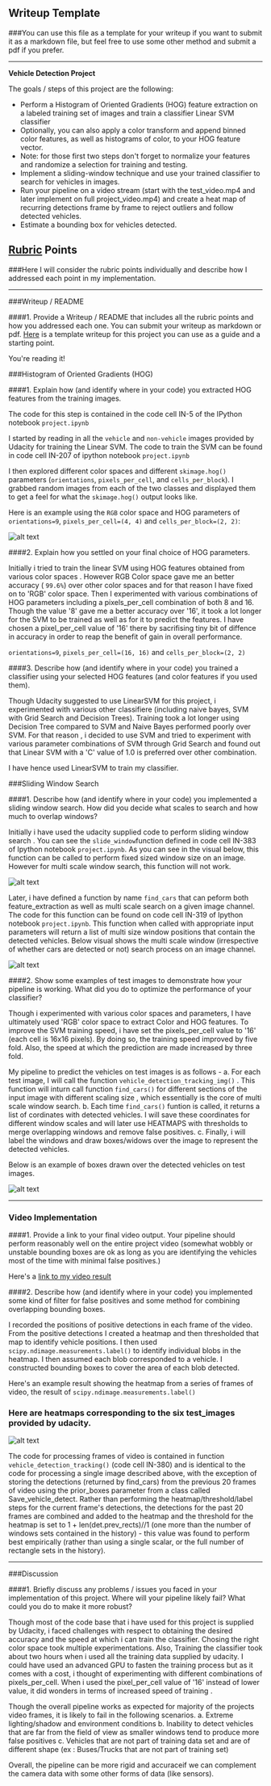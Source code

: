 ## Writeup Template
###You can use this file as a template for your writeup if you want to submit it as a markdown file, but feel free to use some other method and submit a pdf if you prefer.

---

**Vehicle Detection Project**

The goals / steps of this project are the following:

* Perform a Histogram of Oriented Gradients (HOG) feature extraction on a labeled training set of images and train a classifier Linear SVM classifier
* Optionally, you can also apply a color transform and append binned color features, as well as histograms of color, to your HOG feature vector. 
* Note: for those first two steps don't forget to normalize your features and randomize a selection for training and testing.
* Implement a sliding-window technique and use your trained classifier to search for vehicles in images.
* Run your pipeline on a video stream (start with the test_video.mp4 and later implement on full project_video.mp4) and create a heat map of recurring detections frame by frame to reject outliers and follow detected vehicles.
* Estimate a bounding box for vehicles detected.

[//]: # (Image References)
[image1]: ./examples/car_not_car.png
[image2]: ./examples/HOG_example.jpg
[image3]: ./examples/sliding_windows.jpg
[image4]: ./examples/sliding_window.jpg
[image5]: ./examples/bboxes_and_heat.png
[image6]: ./examples/labels_map.png
[image7]: ./examples/output_bboxes.png

[image8]: ./output_images/HOG_image.png
[image9]: ./output_images/car_detection_test_images.png
[image10]: ./output_images/heatmap_test_images.png
[image11]: ./output_images/multiscale_windows.png
[image12]: ./output_images/sliding_window.png


[video1]: ./project_video_output.mp4

## [Rubric](https://review.udacity.com/#!/rubrics/513/view) Points
###Here I will consider the rubric points individually and describe how I addressed each point in my implementation.  

---
###Writeup / README

####1. Provide a Writeup / README that includes all the rubric points and how you addressed each one.  You can submit your writeup as markdown or pdf.  [Here](https://github.com/udacity/CarND-Vehicle-Detection/blob/master/writeup_template.md) is a template writeup for this project you can use as a guide and a starting point.  

You're reading it!

###Histogram of Oriented Gradients (HOG)

####1. Explain how (and identify where in your code) you extracted HOG features from the training images.

The code for this step is contained in the  code cell IN-5 of the IPython notebook `project.ipynb`

I started by reading in all the `vehicle` and `non-vehicle` images provided by Udacity for training the Linear SVM. The code to train the SVM can be found in code cell IN-207 of ipython notebook `project.ipynb`


I then explored different color spaces and different `skimage.hog()` parameters (`orientations`, `pixels_per_cell`, and `cells_per_block`).  I grabbed random images from each of the two classes and displayed them to get a feel for what the `skimage.hog()` output looks like.

Here is an example using the `RGB` color space and HOG parameters of `orientations=9`, `pixels_per_cell=(4, 4)` and `cells_per_block=(2, 2)`:


![alt text][image8]

####2. Explain how you settled on your final choice of HOG parameters.

Initially i tried to train the linear SVM using HOG features obtained from various color spaces . However RGB Color space gave me an better accuracy ( `99.6%`) over other color spaces and for that reason I have fixed on to 'RGB' color space. Then I experimented with various combinations of HOG parameters including a pixels_per_cell combination of both 8 and 16. Though the value '8' gave me a better accuracy over '16', it took a lot longer for the SVM to be trained as well as for it to predict the features. I have chosen a pixel_per_cell value of '16' there by sacrifising tiny bit of diffence in accuracy in order to reap the benefit of gain in overall performance.

  `orientations=9`, `pixels_per_cell=(16, 16)` and `cells_per_block=(2, 2)`

####3. Describe how (and identify where in your code) you trained a classifier using your selected HOG features (and color features if you used them).

Though Udacity suggested to use LinearSVM for this project, i  experimented with various other classifiere (including naive bayes, SVM with Grid Search and Decision Trees). Training took a lot longer using Decision Tree compared to SVM and Naive Bayes performed poorly over SVM. For that reason , i decided to use SVM and tried to experiment with various parameter combinations of SVM through Grid Search and found out that Linear SVM with a 'C' value of 1.0 is preferred over other combination.

I have hence used LinearSVM to train my classifier.

###Sliding Window Search

####1. Describe how (and identify where in your code) you implemented a sliding window search.  How did you decide what scales to search and how much to overlap windows?

Initially i have used the udacity supplied code to perform sliding window search . You can see the `slide_window`function defined in code cell IN-383 of Ipython notebook `project.ipynb`.  As you can see in the visual below, this function can be called to perform fixed sized window size on an image. However for multi scale window search, this function will not work. 


![alt text][image12]

Later, i have defined a function by name `find_cars` that can peform both feature_extraction as well as multi scale search on a given image channel. The code for this function can be found on code cell IN-319 of Ipython notebook `project.ipynb`. This function when called with appropriate input parameters will return a list of multi size window positions that contain the detected vehicles. Below visual shows the  multi scale window (irrespective of whether cars are detected or not) search process on an image channel.

![alt text][image11]

####2. Show some examples of test images to demonstrate how your pipeline is working.  What did you do to optimize the performance of your classifier?

Though i experimented with various color spaces and parameters, I have ultimately used 'RGB' color space to extract Color and HOG features. To improve the SVM training speed, i have set the pixels_per_cell value to '16' (each cell is 16x16 pixels). By doing so, the training speed improved by five fold. Also, the speed at which the prediction are made increased by three fold.

My pipeline to predict the vehicles on test images is as follows -
 a. For each test image, I will call the function `vehicle_detection_tracking_img()` . This function will inturn call function `find_cars()` for different sections of the input image with different scaling size , which essentially is the core of multi scale window search.
 b. Each time `find_cars()` funtion is called, it returns a list of cordinates with detected vehicles. I will save these coordinates for different window scales and will later use HEATMAPS with thresholds to  merge overlapping windows and remove false positives.
 c. Finally, i will label the windows and draw boxes/widows over the image to represent the detected vehicles.
 
 Below is an example of boxes drawn over the detected vehicles on test images.

![alt text][image9]


---

### Video Implementation

####1. Provide a link to your final video output.  Your pipeline should perform reasonably well on the entire project video (somewhat wobbly or unstable bounding boxes are ok as long as you are identifying the vehicles most of the time with minimal false positives.)

Here's a [link to my video result](./project_video_output.mp4)


####2. Describe how (and identify where in your code) you implemented some kind of filter for false positives and some method for combining overlapping bounding boxes.

I recorded the positions of positive detections in each frame of the video.  From the positive detections I created a heatmap and then thresholded that map to identify vehicle positions.  I then used `scipy.ndimage.measurements.label()` to identify individual blobs in the heatmap.  I then assumed each blob corresponded to a vehicle.  I constructed bounding boxes to cover the area of each blob detected.  

Here's an example result showing the heatmap from a series of frames of video, the result of `scipy.ndimage.measurements.label()` 

### Here are heatmaps corresponding to the six test_images provided by udacity.

![alt text][image10]

The code for processing frames of video is contained in function `vehicle_detection_tracking()` (code cell IN-380) and is identical to the code for processing a single image described above, with the exception of storing the detections (returned by find_cars) from the previous 20 frames of video using the prior_boxes parameter from a class called Save_vehicle_detect. Rather than performing the heatmap/threshold/label steps for the current frame's detections, the detections for the past 20 frames are combined and added to the heatmap and the threshold for the heatmap is set to 1 + len(det.prev_rects)//1 (one more than the number of windows sets contained in the history) - this value was found to perform best empirically (rather than using a single scalar, or the full number of rectangle sets in the history).



---

###Discussion

####1. Briefly discuss any problems / issues you faced in your implementation of this project.  Where will your pipeline likely fail?  What could you do to make it more robust?

Though most of the code base that i have used for this project is supplied by Udacity, i faced challenges with respect to obtaining the desired  accuracy and the speed at which i can train the classifier. Chosing the right color space took multiple experimentations.
Also, Training the classifier took about two hours when i used all the training data supplied by udacity. I could have used an advanced GPU to fasten the training process but as it comes with a cost, i thought of experimenting with different combinations of pixels_per_cell. When i used the pixel_per_cell value of '16' instead of lower value, it did wonders in terms of increased speed of training .

Though the overall pipeline works as expected for majority of the projects video frames, it is likely to fail in the following scenarios.
 a. Extreme lighting/shadow and environment conditions
 b. Inability to detect vehicles that are far from the field of view as smaller windows tend to produce more false positives
 c. Vehicles that are not part of training data set and are of different shape (ex : Buses/Trucks that are not part of training set)
 
 Overall, the pipeline can be more rigid and accuraceif we can complement the camera data with some other forms of data (like sensors).
 

